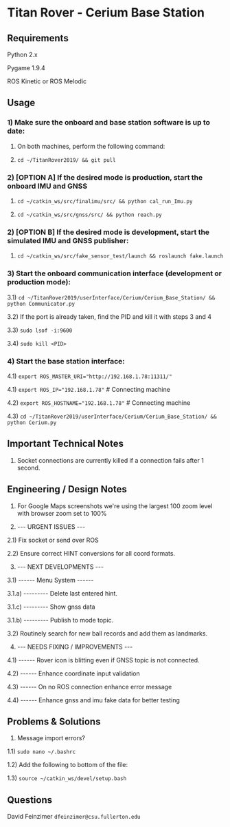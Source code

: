 # Titan Rover - Cerium Base Station



## Requirements

Python 2.x

Pygame 1.9.4

ROS Kinetic or ROS Melodic



## Usage

### 1) Make sure the onboard and base station software is up to date:

1) On both machines, perform the following command:

2) `cd ~/TitanRover2019/ && git pull`



### 2) [OPTION A] If the desired mode is production, start the onboard IMU and GNSS

1) `cd ~/catkin_ws/src/finalimu/src/ && python cal_run_Imu.py`

2) `cd ~/catkin_ws/src/gnss/src/ && python reach.py`



### 2) [OPTION B] If the desired mode is development, start the simulated IMU and GNSS publisher:

1) `cd ~/catkin_ws/src/fake_sensor_test/launch && roslaunch fake.launch`



### 3) Start the onboard communication interface (development or production mode):

3.1) `cd ~/TitanRover2019/userInterface/Cerium/Cerium_Base_Station/ && python Communicator.py`

3.2) If the port is already taken, find the PID and kill it with steps 3 and 4

3.3) `sudo lsof -i:9600`

3.4) `sudo kill <PID>`



### 4) Start the base station interface:

4.1) `export ROS_MASTER_URI="http://192.168.1.78:11311/"`

4.1) `export ROS_IP="192.168.1.78"` # Connecting machine

4.2) `export ROS_HOSTNAME="192.168.1.78"` # Connecting machine

4.3) `cd ~/TitanRover2019/userInterface/Cerium/Cerium_Base_Station/ && python Cerium.py`



## Important Technical Notes

1) Socket connections are currently killed if a connection fails after 1 second.



## Engineering / Design Notes

1) For Google Maps screenshots we're using the largest 100 zoom level with
browser zoom set to 100%

2) --- URGENT ISSUES ---

2.1) Fix socket or send over ROS

2.2) Ensure correct HINT conversions for all coord formats.

3) --- NEXT DEVELOPMENTS ---

3.1) ------ Menu System ------

3.1.a) --------- Delete last entered hint.

3.1.c) --------- Show gnss data

3.1.b) --------- Publish to mode topic.

3.2) Routinely search for new ball records and add them as landmarks.

4) --- NEEDS FIXING / IMPROVEMENTS ---

4.1) ------ Rover icon is blitting even if GNSS topic is not connected.

4.2) ------ Enhance coordinate input validation

4.3) ------ On no ROS connection enhance error message

4.4) ------ Enhance gnss and imu fake data for better testing

## Problems & Solutions

1) Message import errors?

1.1) `sudo nano ~/.bashrc`

1.2) Add the following to bottom of the file:

1.3) `source ~/catkin_ws/devel/setup.bash`



## Questions

David Feinzimer `dfeinzimer@csu.fullerton.edu`
